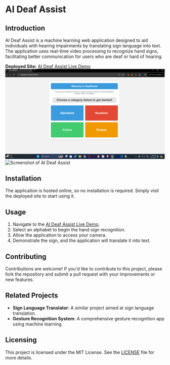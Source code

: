 # AI Deaf Assist

## Introduction
AI Deaf Assist is a machine learning web application designed to aid individuals with hearing impairments by translating sign language into text. The application uses real-time video processing to recognize hand signs, facilitating better communication for users who are deaf or hard of hearing.

**Deployed Site:** [AI Deaf Assist Live Demo](https://aideafassist.arabson99.tech)  
![Screenshot of AI Deaf Assist](https://github.com/arabson99/AI_DeafAssist/blob/main/assets/app1.png)
![Screenshot of AI Deaf Assist](https://github.com/arabson99/AI_DeafAssist/blob/main/assets/app2.png)

## Installation
The application is hosted online, so no installation is required. Simply visit the deployed site to start using it.

## Usage
1. Navigate to the [AI Deaf Assist Live Demo](https://aideafassist.arabson99.tech).
2. Select an alphabet to begin the hand sign recognition.
3. Allow the application to access your camera.
4. Demonstrate the sign, and the application will translate it into text.

## Contributing
Contributions are welcome! If you'd like to contribute to this project, please fork the repository and submit a pull request with your improvements or new features.

## Related Projects
- **Sign Language Translator**: A similar project aimed at sign language translation.
- **Gesture Recognition System**: A comprehensive gesture recognition app using machine learning.

## Licensing
This project is licensed under the MIT License. See the [LICENSE](LICENSE) file for more details.


